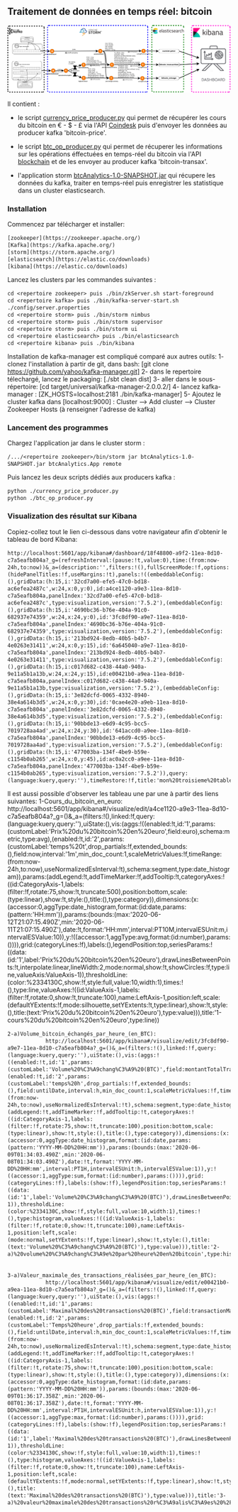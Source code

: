 ## Traitement de données en temps réel: bitcoin

![schéma topologie](https://github.com/carolio7/bitcoin_Real-time_Analysis/blob/master/architecture_fonctionnelle.png)

Il contient :

* le script [currency_price_producer.py]() qui permet de récupérer les cours du bitcoin en € - $ - £ via l'API [Coindesk](http://api.coindesk.com/v1/bpi/currentprice.json) puis d'envoyer les données au producer kafka 'bitcoin-price'.
* le script [btc_op_producer.py]() qui permet de récuperer les informations sur les opérations éffectuées en temps-réel du bitcoin via l'API [blockchain](https://blockchain.info/api/api_websocket)  et de les envoyer au producer kafka 'bitcoin-transax'.

* l'application storm [btcAnalytics-1.0-SNAPSHOT.jar]() qui récupere les données du kafka, traiter en temps-réel puis enregistrer les statistique dans un cluster elasticsearch.


### Installation

Commencez par télécharger et installer:

    [zookeeper](https://zookeeper.apache.org/)
    [Kafka](https://kafka.apache.org/)
    [storm](https://storm.apache.org/)
    [elasticsearch](https://elastic.co/downloads)
    [kibana](https://elastic.co/downloads)


Lancez les clusters par les commandes suivantes :

    cd <repertoire zookeeper> puis ./bin/zkServer.sh start-foreground
    cd <repertoire kafka> puis ./bin/kafka-server-start.sh ./config/server.properties
    cd <repertoire storm> puis ./bin/storm nimbus
    cd <repertoire storm> puis ./bin/storm supervisor
    cd <repertoire storm> puis ./bin/storm ui
    cd <repertoire elasticsearch> puis ./bin/elasticsearch
    cd <repertoire kibana> puis ./bin/kibana


Installation de kafka-manager est compliqué comparé aux autres outils:
    1- clonez l'installation à partir de git, dans bash:  [git clone https://github.com/yahoo/kafka-manager.git]
    2- dans le repertoire télechargé, lancez le packaging: [./sbt clean dist]
    3- aller dans le sous-répertoire: [cd target/universal/kafka-manager-2.0.0.2/]
    4- lancez kafka-manager : [ZK_HOSTS=localhost:2181 ./bin/kafka-manager]
    5- Ajoutez le cluster kafka dans [localhost:9000] :
            Cluster --> Add cluster --> Cluster Zookeeper Hosts (à renseigner l'adresse de kafka)





### Lancement des programmes


Chargez l'application jar dans le cluster storm : 

    /.../<repertoire zookeeper>/bin/storm jar btcAnalytics-1.0-SNAPSHOT.jar btcAnalytics.App remote

Puis lancez les deux scripts dédiés aux producers kafka :

    python ./currency_price_producer.py
    python ./btc_op_producer.py




### Visualization des résultat sur Kibana

Copiez-collez tout le lien ci-dessous dans votre navigateur afin d'obtenir le tableau de bord Kibana:

    http://localhost:5601/app/kibana#/dashboard/18f48800-a9f2-11ea-8d10-c7a5eafb804a?_g=(refreshInterval:(pause:!t,value:0),time:(from:now-24h,to:now))&_a=(description:'',filters:!(),fullScreenMode:!f,options:(hidePanelTitles:!f,useMargins:!t),panels:!((embeddableConfig:(),gridData:(h:15,i:'32cd7a00-efe5-47c0-bd18-ac6efea2487c',w:24,x:0,y:0),id:a4ce1120-a9e3-11ea-8d10-c7a5eafb804a,panelIndex:'32cd7a00-efe5-47c0-bd18-ac6efea2487c',type:visualization,version:'7.5.2'),(embeddableConfig:(),gridData:(h:15,i:'4690bc36-b76e-404a-91c0-682937e74359',w:24,x:24,y:0),id:'3fc8df90-a9e7-11ea-8d10-c7a5eafb804a',panelIndex:'4690bc36-b76e-404a-91c0-682937e74359',type:visualization,version:'7.5.2'),(embeddableConfig:(),gridData:(h:15,i:'213bd924-8edb-40b5-b4b7-4e0263e31411',w:24,x:0,y:15),id:'6a645040-a9e7-11ea-8d10-c7a5eafb804a',panelIndex:'213bd924-8edb-40b5-b4b7-4e0263e31411',type:visualization,version:'7.5.2'),(embeddableConfig:(),gridData:(h:15,i:c017d682-c438-44a0-940a-9e11a5b1a13b,w:24,x:24,y:15),id:e00421b0-a9ea-11ea-8d10-c7a5eafb804a,panelIndex:c017d682-c438-44a0-940a-9e11a5b1a13b,type:visualization,version:'7.5.2'),(embeddableConfig:(),gridData:(h:15,i:'3e82dcfd-0065-4332-8940-38e4a614b3d5',w:24,x:0,y:30),id:'0cae4e20-a9eb-11ea-8d10-c7a5eafb804a',panelIndex:'3e82dcfd-0065-4332-8940-38e4a614b3d5',type:visualization,version:'7.5.2'),(embeddableConfig:(),gridData:(h:15,i:'90bbde13-e6d9-4c95-bcc5-7019728aa4ad',w:24,x:24,y:30),id:'641accd0-a9ee-11ea-8d10-c7a5eafb804a',panelIndex:'90bbde13-e6d9-4c95-bcc5-7019728aa4ad',type:visualization,version:'7.5.2'),(embeddableConfig:(),gridData:(h:15,i:'477003ba-134f-4be9-b59e-c1154b0ab265',w:24,x:0,y:45),id:ac0a2cc0-a9ee-11ea-8d10-c7a5eafb804a,panelIndex:'477003ba-134f-4be9-b59e-c1154b0ab265',type:visualization,version:'7.5.2')),query:(language:kuery,query:''),timeRestore:!f,title:'mon%20troisieme%20tableau',viewMode:view)




Il est aussi possible d'observer les tableau une par une à partir des liens suivantes:
    1-Cours_du_bitcoin_en_euro:
                http://localhost:5601/app/kibana#/visualize/edit/a4ce1120-a9e3-11ea-8d10-c7a5eafb804a?_g=()&_a=(filters:!(),linked:!f,query:(language:kuery,query:''),uiState:(),vis:(aggs:!((enabled:!t,id:'1',params:(customLabel:'Prix%20du%20bitcoin%20en%20euro',field:euro),schema:metric,type:avg),(enabled:!t,id:'2',params:(customLabel:'temps%20t',drop_partials:!f,extended_bounds:(),field:now,interval:'1m',min_doc_count:1,scaleMetricValues:!f,timeRange:(from:now-24h,to:now),useNormalizedEsInterval:!t),schema:segment,type:date_histogram)),params:(addLegend:!t,addTimeMarker:!f,addTooltip:!t,categoryAxes:!((id:CategoryAxis-1,labels:(filter:!f,rotate:75,show:!t,truncate:500),position:bottom,scale:(type:linear),show:!t,style:(),title:(),type:category)),dimensions:(x:(accessor:0,aggType:date_histogram,format:(id:date,params:(pattern:'HH:mm')),params:(bounds:(max:'2020-06-12T21:07:15.490Z',min:'2020-06-11T21:07:15.490Z'),date:!t,format:'HH:mm',interval:PT10M,intervalESUnit:m,intervalESValue:10)),y:!((accessor:1,aggType:avg,format:(id:number),params:()))),grid:(categoryLines:!f),labels:(),legendPosition:top,seriesParams:!((data:(id:'1',label:'Prix%20du%20bitcoin%20en%20euro'),drawLinesBetweenPoints:!t,interpolate:linear,lineWidth:2,mode:normal,show:!t,showCircles:!f,type:line,valueAxis:ValueAxis-1)),thresholdLine:(color:%2334130C,show:!f,style:full,value:10,width:1),times:!(),type:line,valueAxes:!((id:ValueAxis-1,labels:(filter:!f,rotate:0,show:!t,truncate:100),name:LeftAxis-1,position:left,scale:(defaultYExtents:!f,mode:silhouette,setYExtents:!t,type:linear),show:!t,style:(),title:(text:'Prix%20du%20bitcoin%20en%20euro'),type:value))),title:'1-cours%20du%20bitcoin%20en%20euro',type:line))


    2-a)Volume_bitcoin_échangés_par_heure_(en_BTC):
                http://localhost:5601/app/kibana#/visualize/edit/3fc8df90-a9e7-11ea-8d10-c7a5eafb804a?_g=()&_a=(filters:!(),linked:!f,query:(language:kuery,query:''),uiState:(),vis:(aggs:!((enabled:!t,id:'1',params:(customLabel:'Volume%20%C3%A9chang%C3%A9%20(BTC)',field:montantTotalTransactionBitcoin),schema:metric,type:sum),(enabled:!t,id:'2',params:(customLabel:'temps%20h',drop_partials:!f,extended_bounds:(),field:untilDate,interval:h,min_doc_count:1,scaleMetricValues:!f,timeRange:(from:now-24h,to:now),useNormalizedEsInterval:!t),schema:segment,type:date_histogram)),params:(addLegend:!t,addTimeMarker:!f,addTooltip:!t,categoryAxes:!((id:CategoryAxis-1,labels:(filter:!f,rotate:75,show:!t,truncate:100),position:bottom,scale:(type:linear),show:!t,style:(),title:(),type:category)),dimensions:(x:(accessor:0,aggType:date_histogram,format:(id:date,params:(pattern:'YYYY-MM-DD%20HH:mm')),params:(bounds:(max:'2020-06-09T01:34:03.490Z',min:'2020-06-08T01:34:03.490Z'),date:!t,format:'YYYY-MM-DD%20HH:mm',interval:PT1H,intervalESUnit:h,intervalESValue:1)),y:!((accessor:1,aggType:sum,format:(id:number),params:()))),grid:(categoryLines:!f),labels:(show:!f),legendPosition:top,seriesParams:!((data:(id:'1',label:'Volume%20%C3%A9chang%C3%A9%20(BTC)'),drawLinesBetweenPoints:!t,lineWidth:2,mode:stacked,show:!t,showCircles:!t,type:histogram,valueAxis:ValueAxis-1)),thresholdLine:(color:%2334130C,show:!f,style:full,value:10,width:1),times:!(),type:histogram,valueAxes:!((id:ValueAxis-1,labels:(filter:!f,rotate:0,show:!t,truncate:100),name:LeftAxis-1,position:left,scale:(mode:normal,setYExtents:!f,type:linear),show:!t,style:(),title:(text:'Volume%20%C3%A9chang%C3%A9%20(BTC)'),type:value))),title:'2-a)%20volume%20%C3%A9chang%C3%A9e%20par%20heure%20en%20bitcoin',type:histogram))


    3-a)Valeur_maximale_des_transactions_réalisées_par_heure_(en_BTC):
                http://localhost:5601/app/kibana#/visualize/edit/e00421b0-a9ea-11ea-8d10-c7a5eafb804a?_g=()&_a=(filters:!(),linked:!f,query:(language:kuery,query:''),uiState:(),vis:(aggs:!((enabled:!t,id:'1',params:(customLabel:'Maximal%20des%20transactions%20(BTC)',field:transactionMaxBitcoin),schema:metric,type:max),(enabled:!t,id:'2',params:(customLabel:'Temps%20heure',drop_partials:!f,extended_bounds:(),field:untilDate,interval:h,min_doc_count:1,scaleMetricValues:!f,timeRange:(from:now-24h,to:now),useNormalizedEsInterval:!t),schema:segment,type:date_histogram)),params:(addLegend:!t,addTimeMarker:!f,addTooltip:!t,categoryAxes:!((id:CategoryAxis-1,labels:(filter:!t,rotate:75,show:!t,truncate:100),position:bottom,scale:(type:linear),show:!t,style:(),title:(),type:category)),dimensions:(x:(accessor:0,aggType:date_histogram,format:(id:date,params:(pattern:'YYYY-MM-DD%20HH:mm')),params:(bounds:(max:'2020-06-09T01:36:17.358Z',min:'2020-06-08T01:36:17.358Z'),date:!t,format:'YYYY-MM-DD%20HH:mm',interval:PT1H,intervalESUnit:h,intervalESValue:1)),y:!((accessor:1,aggType:max,format:(id:number),params:()))),grid:(categoryLines:!f),labels:(show:!f),legendPosition:top,seriesParams:!((data:(id:'1',label:'Maximal%20des%20transactions%20(BTC)'),drawLinesBetweenPoints:!t,lineWidth:2,mode:stacked,show:!t,showCircles:!t,type:histogram,valueAxis:ValueAxis-1)),thresholdLine:(color:%2334130C,show:!f,style:full,value:10,width:1),times:!(),type:histogram,valueAxes:!((id:ValueAxis-1,labels:(filter:!f,rotate:0,show:!t,truncate:100),name:LeftAxis-1,position:left,scale:(defaultYExtents:!f,mode:normal,setYExtents:!f,type:linear),show:!t,style:(),title:(text:'Maximal%20des%20transactions%20(BTC)'),type:value))),title:'3-a)%20valeur%20maximale%20des%20transactions%20r%C3%A9alis%C3%A9es%20%2F%20heure%20(en%20BTC)',type:histogram))
